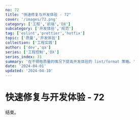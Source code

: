```yaml
---
no: 72
title: "快速修复与开发体验 - 72"
cover: '/images/72.png'
category: ['工程','前端','DX']
subcategory: ['开发体验','规范']
tag: ['eslint','prettier','hotfix']
topic: ['质量','开发体验']
collection: ['工程实践']
author: ['dev','qa']
series: ['工程控制','DX']
series_index: 31
summary: '在不牺牲质量的情况下提高开发体验的 lint/format 策略。'
date: '2024-04-01'
updated: '2024-04-10'
---
```


# 快速修复与开发体验 - 72

结束。
